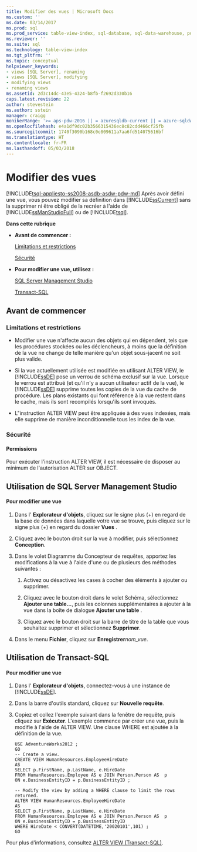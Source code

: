 ```yaml
---
title: Modifier des vues | Microsoft Docs
ms.custom: ''
ms.date: 03/14/2017
ms.prod: sql
ms.prod_service: table-view-index, sql-database, sql-data-warehouse, pdw
ms.reviewer: ''
ms.suite: sql
ms.technology: table-view-index
ms.tgt_pltfrm: ''
ms.topic: conceptual
helpviewer_keywords:
- views [SQL Server], renaming
- views [SQL Server], modifying
- modifying views
- renaming views
ms.assetid: 2d3c14dc-43e5-4324-b8fb-f2692d330b16
caps.latest.revision: 22
author: stevestein
ms.author: sstein
manager: craigg
monikerRange: '>= aps-pdw-2016 || = azuresqldb-current || = azure-sqldw-latest || >= sql-server-2016 || = sqlallproducts-allversions'
ms.openlocfilehash: e4a1df9dc02b3566315436ec8c82cdd466cf25fb
ms.sourcegitcommit: 1740f3090b168c0e809611a7aa6fd514075616bf
ms.translationtype: HT
ms.contentlocale: fr-FR
ms.lasthandoff: 05/03/2018
---
```

# <a name="modify-views"></a>Modifier des vues
[!INCLUDE[tsql-appliesto-ss2008-asdb-asdw-pdw-md](../../includes/tsql-appliesto-ss2008-asdb-asdw-pdw-md.md)]
  Après avoir défini une vue, vous pouvez modifier sa définition dans [!INCLUDE[ssCurrent](../../includes/sscurrent-md.md)] sans la supprimer ni être obligé de la recréer à l'aide de [!INCLUDE[ssManStudioFull](../../includes/ssmanstudiofull-md.md)] ou de [!INCLUDE[tsql](../../includes/tsql-md.md)].  
  
 **Dans cette rubrique**  
  
-   **Avant de commencer :**  
  
     [Limitations et restrictions](#Restrictions)  
  
     [Sécurité](#Security)  
  
-   **Pour modifier une vue, utilisez :**  
  
     [SQL Server Management Studio](#SSMSProcedure)  
  
     [Transact-SQL](#TsqlProcedure)  
  
##  <a name="BeforeYouBegin"></a> Avant de commencer  
  
###  <a name="Restrictions"></a> Limitations et restrictions  
  
-   Modifier une vue n'affecte aucun des objets qui en dépendent, tels que les procédures stockées ou les déclencheurs, à moins que la définition de la vue ne change de telle manière qu'un objet sous-jacent ne soit plus valide.  
  
-   Si la vue actuellement utilisée est modifiée en utilisant ALTER VIEW, le [!INCLUDE[ssDE](../../includes/ssde-md.md)] pose un verrou de schéma exclusif sur la vue. Lorsque le verrou est attribué (et qu'il n'y a aucun utilisateur actif de la vue), le [!INCLUDE[ssDE](../../includes/ssde-md.md)] supprime toutes les copies de la vue du cache de procédure. Les plans existants qui font référence à la vue restent dans le cache, mais ils sont recompilés lorsqu'ils sont invoqués.  
  
-   L"instruction ALTER VIEW peut être appliquée à des vues indexées, mais elle supprime de manière inconditionnelle tous les index de la vue.  
  
###  <a name="Security"></a> Sécurité  
  
####  <a name="Permissions"></a> Permissions  
 Pour exécuter l'instruction ALTER VIEW, il est nécessaire de disposer au minimum de l'autorisation ALTER sur OBJECT.  
  
##  <a name="SSMSProcedure"></a> Utilisation de SQL Server Management Studio  
  
#### <a name="to-modify-a-view"></a>Pour modifier une vue  
  
1.  Dans l' **Explorateur d'objets**, cliquez sur le signe plus (+) en regard de la base de données dans laquelle votre vue se trouve, puis cliquez sur le signe plus (+) en regard du dossier **Vues** .  
  
2.  Cliquez avec le bouton droit sur la vue à modifier, puis sélectionnez **Conception**.  
  
3.  Dans le volet Diagramme du Concepteur de requêtes, apportez les modifications à la vue à l'aide d'une ou de plusieurs des méthodes suivantes :  
  
    1.  Activez ou désactivez les cases à cocher des éléments à ajouter ou supprimer.  
  
    2.  Cliquez avec le bouton droit dans le volet Schéma, sélectionnez **Ajouter une table…**, puis les colonnes supplémentaires à ajouter à la vue dans la boîte de dialogue **Ajouter une table** .  
  
    3.  Cliquez avec le bouton droit sur la barre de titre de la table que vous souhaitez supprimer et sélectionnez **Supprimer**.  
  
4.  Dans le menu **Fichier**, cliquez sur **Enregistrer***nom_vue*.  
  
##  <a name="TsqlProcedure"></a> Utilisation de Transact-SQL  
  
#### <a name="to-modify-a-view"></a>Pour modifier une vue  
  
1.  Dans l' **Explorateur d'objets**, connectez-vous à une instance de [!INCLUDE[ssDE](../../includes/ssde-md.md)].  
  
2.  Dans la barre d'outils standard, cliquez sur **Nouvelle requête**.  
  
3.  Copiez et collez l'exemple suivant dans la fenêtre de requête, puis cliquez sur **Exécuter**. L'exemple commence par créer une vue, puis la modifie à l'aide de ALTER VIEW. Une clause WHERE est ajoutée à la définition de la vue.  
  
    ```  
    USE AdventureWorks2012 ;  
    GO  
    -- Create a view.  
    CREATE VIEW HumanResources.EmployeeHireDate  
    AS  
    SELECT p.FirstName, p.LastName, e.HireDate  
    FROM HumanResources.Employee AS e JOIN Person.Person AS  p  
    ON e.BusinessEntityID = p.BusinessEntityID ;   
  
    -- Modify the view by adding a WHERE clause to limit the rows returned.  
    ALTER VIEW HumanResources.EmployeeHireDate  
    AS  
    SELECT p.FirstName, p.LastName, e.HireDate  
    FROM HumanResources.Employee AS e JOIN Person.Person AS  p  
    ON e.BusinessEntityID = p.BusinessEntityID  
    WHERE HireDate < CONVERT(DATETIME,'20020101',101) ;   
    GO  
    ```  
  
 Pour plus d’informations, consultez [ALTER VIEW &#40;Transact-SQL&#41;](../../t-sql/statements/alter-view-transact-sql.md).  
  
  
